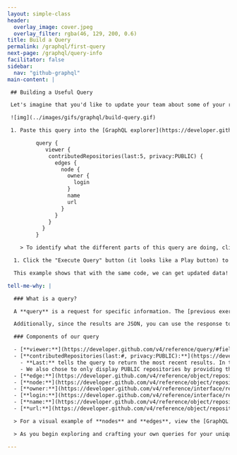 ```yaml
---
layout: simple-class
header:
  overlay_image: cover.jpeg
  overlay_filter: rgba(46, 129, 200, 0.6)
title: Build a Query
permalink: /graphql/first-query
next-page: /graphql/query-info
facilitator: false
sidebar:
  nav: "github-graphql"
main-content: |

 ## Building a Useful Query

 Let's imagine that you'd like to update your team about some of your recent work via [an issue](https://guides.github.com/features/issues/). You could use a GraphQL query to find the repositories you've most recently contributed to.

 ![img](../images/gifs/graphql/build-query.gif)

 1. Paste this query into the [GraphQL explorer](https://developer.github.com/v4/explorer/).

         query {
            viewer {
             contributedRepositories(last:5, privacy:PUBLIC) {
               edges {
                 node {
                   owner {
                     login
                   }
                   name
                   url
                 }
               }
             }
           }
         }

    > To identify what the different parts of this query are doing, click "Tell me why" below. We could easily change this query to ask for different information. If you'd like, feel free to do that in your own query!

  1. Click the "Execute Query" button (it looks like a Play button) to run the query that is in the left pane and display the results in the right pane.

  This example shows that with the same code, we can get updated data! Any time you have to manually search for information, try to find out if and how you could use an API to do it for you.

tell-me-why: |

  ### What is a query?

  A **query** is a request for specific information. The [previous exercise](first-use#running-your-first-graphql-query) would be similar to asking someone for their name and a picture, except with a query we can ask GitHub to get the information from _hundreds_ (or _thousands_, or even _millions_) of users, repositories, issues, commits, and pull requests.

  Additionally, since the results are JSON, you can use the response to your query to power useful apps that request and send data to GitHub. When you use GraphQL to make a change to the data, it is called a **mutation**. We'll get to that soon.

  ### Components of our query

  - [**viewer:**](https://developer.github.com/v4/reference/query/#fields) Who is currently the logged in user? (you!)
  - [**contributedRepositories(last:#, privacy:PUBLIC):**](https://developer.github.com/v4/reference/object/user/#connections) Contributed repositories is what is known as a connection. It a relationship between two sets of data. In this case, it is a connection between the user (in this case the logged in user) and the (most recent) repositories the viewer has contributed to. We are providing two arguments to help us limit the results.
    - **Last:** tells the query to return the most recent results. In this case, the `#` must be used to limit the number of repositories returned.
    - We also chose to only display PUBLIC repositories by providing the **privacy** argument. We could also set this parameter to `PRIVATE`, or leave it out altogether if we'd like PUBLIC and PRIVATE repositories.
  - [**edge:**](https://developer.github.com/v4/reference/object/repositoryedge/) It is easiest to think of an edge as a bridge between two sets of data. You will need an edge any time you are working between nodes.
  - [**node:**](https://developer.github.com/v4/reference/object/repository/) A node is a set of data. If an edge is a bridge connecting two islands, the node is the island. Within a node, you can select specific data you would like to view. In this case, the node contains the information about the repositories.
  - [**owner:**](https://developer.github.com/v4/reference/interface/repositoryowner/#repositoryowner) Within the node, you will find specific pieces of information called interfaces. These are interfaces have additional layers of data.
  - [**login:**](https://developer.github.com/v4/reference/interface/repositoryowner/#repositoryowner) The repository owner's username on GitHub. The owner may be an individual, or an organization.
  - [**name:**](https://developer.github.com/v4/reference/object/repository/#fields) The name of the repository.
  - [**url:**](https://developer.github.com/v4/reference/object/repository/#fields) The repository's URL.

  > For a visual example of **nodes** and **edges**, view the [GraphQL Voyager site](https://apis.guru/graphql-voyager/). Any column of data in the graphs would be considered a __node__, and the lines connecting them would be considered __edges__.

  > As you begin exploring and crafting your own queries for your unique projects, you can click the "< Docs" button located above the right pane of the GraphQL Explorer to get a definition of different query objects or look for query objects that will perform the task you are attempting.

---
```

